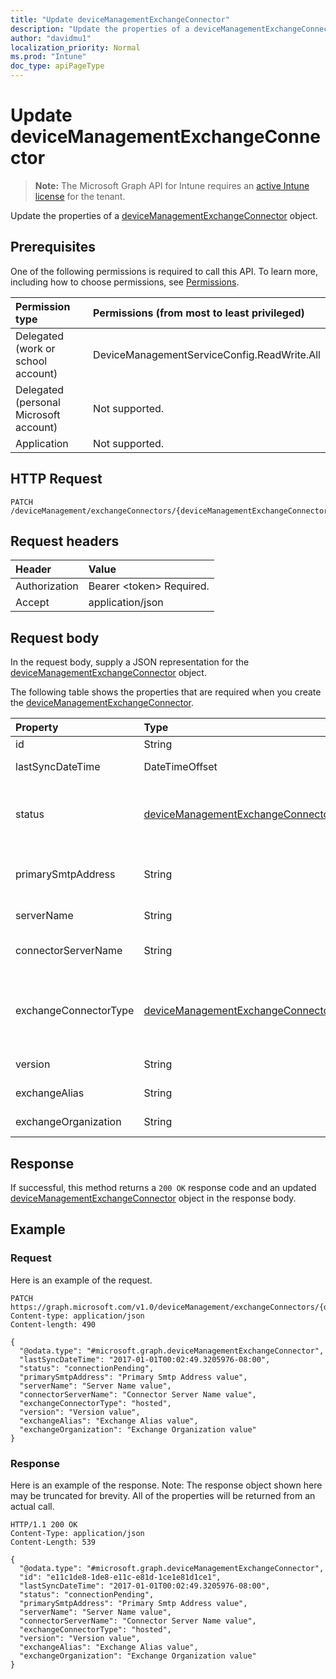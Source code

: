 ```yaml
---
title: "Update deviceManagementExchangeConnector"
description: "Update the properties of a deviceManagementExchangeConnector object."
author: "davidmu1"
localization_priority: Normal
ms.prod: "Intune"
doc_type: apiPageType
---
```


# Update deviceManagementExchangeConnector

> **Note:** The Microsoft Graph API for Intune requires an [active Intune license](https://go.microsoft.com/fwlink/?linkid=839381) for the tenant.

Update the properties of a [deviceManagementExchangeConnector](../resources/intune-onboarding-devicemanagementexchangeconnector.md) object.

## Prerequisites
One of the following permissions is required to call this API. To learn more, including how to choose permissions, see [Permissions](/graph/permissions-reference).

|Permission type|Permissions (from most to least privileged)|
|:---|:---|
|Delegated (work or school account)|DeviceManagementServiceConfig.ReadWrite.All|
|Delegated (personal Microsoft account)|Not supported.|
|Application|Not supported.|

## HTTP Request
<!-- {
  "blockType": "ignored"
}
-->
``` http
PATCH /deviceManagement/exchangeConnectors/{deviceManagementExchangeConnectorId}
```

## Request headers
|Header|Value|
|:---|:---|
|Authorization|Bearer &lt;token&gt; Required.|
|Accept|application/json|

## Request body
In the request body, supply a JSON representation for the [deviceManagementExchangeConnector](../resources/intune-onboarding-devicemanagementexchangeconnector.md) object.

The following table shows the properties that are required when you create the [deviceManagementExchangeConnector](../resources/intune-onboarding-devicemanagementexchangeconnector.md).

|Property|Type|Description|
|:---|:---|:---|
|id|String|Not yet documented|
|lastSyncDateTime|DateTimeOffset|Last sync time for the Exchange Connector|
|status|[deviceManagementExchangeConnectorStatus](../resources/intune-onboarding-devicemanagementexchangeconnectorstatus.md)|Exchange Connector Status. Possible values are: `none`, `connectionPending`, `connected`, `disconnected`.|
|primarySmtpAddress|String|Email address used to configure the Service To Service Exchange Connector.|
|serverName|String|The name of the Exchange server.|
|connectorServerName|String|The name of the server hosting the Exchange Connector.|
|exchangeConnectorType|[deviceManagementExchangeConnectorType](../resources/intune-onboarding-devicemanagementexchangeconnectortype.md)|The type of Exchange Connector Configured. Possible values are: `onPremises`, `hosted`, `serviceToService`, `dedicated`.|
|version|String|The version of the ExchangeConnectorAgent|
|exchangeAlias|String|An alias assigned to the Exchange server|
|exchangeOrganization|String|Exchange Organization to the Exchange server|



## Response
If successful, this method returns a `200 OK` response code and an updated [deviceManagementExchangeConnector](../resources/intune-onboarding-devicemanagementexchangeconnector.md) object in the response body.

## Example

### Request
Here is an example of the request.
``` http
PATCH https://graph.microsoft.com/v1.0/deviceManagement/exchangeConnectors/{deviceManagementExchangeConnectorId}
Content-type: application/json
Content-length: 490

{
  "@odata.type": "#microsoft.graph.deviceManagementExchangeConnector",
  "lastSyncDateTime": "2017-01-01T00:02:49.3205976-08:00",
  "status": "connectionPending",
  "primarySmtpAddress": "Primary Smtp Address value",
  "serverName": "Server Name value",
  "connectorServerName": "Connector Server Name value",
  "exchangeConnectorType": "hosted",
  "version": "Version value",
  "exchangeAlias": "Exchange Alias value",
  "exchangeOrganization": "Exchange Organization value"
}
```

### Response
Here is an example of the response. Note: The response object shown here may be truncated for brevity. All of the properties will be returned from an actual call.
``` http
HTTP/1.1 200 OK
Content-Type: application/json
Content-Length: 539

{
  "@odata.type": "#microsoft.graph.deviceManagementExchangeConnector",
  "id": "e11c1de8-1de8-e11c-e81d-1ce1e81d1ce1",
  "lastSyncDateTime": "2017-01-01T00:02:49.3205976-08:00",
  "status": "connectionPending",
  "primarySmtpAddress": "Primary Smtp Address value",
  "serverName": "Server Name value",
  "connectorServerName": "Connector Server Name value",
  "exchangeConnectorType": "hosted",
  "version": "Version value",
  "exchangeAlias": "Exchange Alias value",
  "exchangeOrganization": "Exchange Organization value"
}
```




